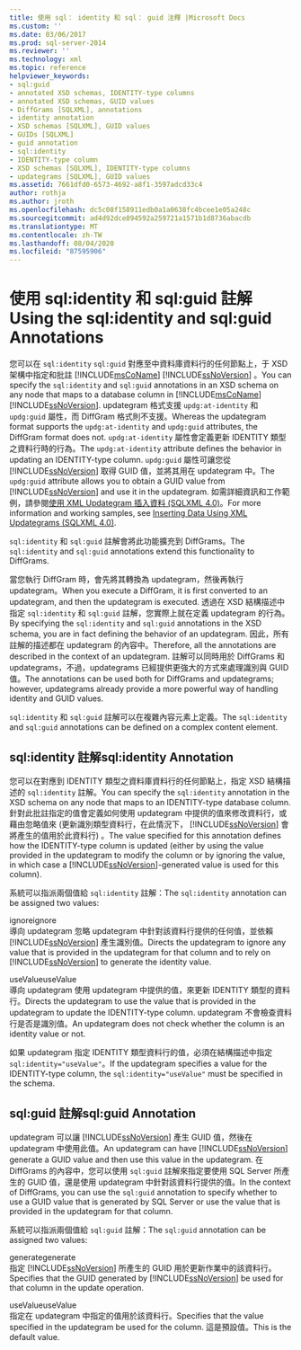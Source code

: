 ```yaml
---
title: 使用 sql： identity 和 sql： guid 注釋 |Microsoft Docs
ms.custom: ''
ms.date: 03/06/2017
ms.prod: sql-server-2014
ms.reviewer: ''
ms.technology: xml
ms.topic: reference
helpviewer_keywords:
- sql:guid
- annotated XSD schemas, IDENTITY-type columns
- annotated XSD schemas, GUID values
- DiffGrams [SQLXML], annotations
- identity annotation
- XSD schemas [SQLXML], GUID values
- GUIDs [SQLXML]
- guid annotation
- sql:identity
- IDENTITY-type column
- XSD schemas [SQLXML], IDENTITY-type columns
- updategrams [SQLXML], GUID values
ms.assetid: 7661dfd0-6573-4692-a8f1-3597adcd33c4
author: rothja
ms.author: jroth
ms.openlocfilehash: dc5c08f158911edb0a1a0638fc4bcee1e05a248c
ms.sourcegitcommit: ad4d92dce894592a259721a1571b1d8736abacdb
ms.translationtype: MT
ms.contentlocale: zh-TW
ms.lasthandoff: 08/04/2020
ms.locfileid: "87595906"
---
```

# <a name="using-the-sqlidentity-and-sqlguid-annotations"></a><span data-ttu-id="efb4a-102">使用 sql:identity 和 sql:guid 註解</span><span class="sxs-lookup"><span data-stu-id="efb4a-102">Using the sql:identity and sql:guid Annotations</span></span>
  <span data-ttu-id="efb4a-103">您可以在 `sql:identity` `sql:guid` 對應至中資料庫資料行的任何節點上，于 XSD 架構中指定和批註 [!INCLUDE[msCoName](../../includes/msconame-md.md)] [!INCLUDE[ssNoVersion](../../includes/ssnoversion-md.md)] 。</span><span class="sxs-lookup"><span data-stu-id="efb4a-103">You can specify the `sql:identity` and `sql:guid` annotations in an XSD schema on any node that maps to a database column in [!INCLUDE[msCoName](../../includes/msconame-md.md)] [!INCLUDE[ssNoVersion](../../includes/ssnoversion-md.md)].</span></span> <span data-ttu-id="efb4a-104">updategram 格式支援 `updg:at-identity` 和 `updg:guid` 屬性，而 DiffGram 格式則不支援。</span><span class="sxs-lookup"><span data-stu-id="efb4a-104">Whereas the updategram format supports the `updg:at-identity` and `updg:guid` attributes, the DiffGram format does not.</span></span> <span data-ttu-id="efb4a-105">`updg:at-identity` 屬性會定義更新 IDENTITY 類型之資料行時的行為。</span><span class="sxs-lookup"><span data-stu-id="efb4a-105">The `updg:at-identity` attribute defines the behavior in updating an IDENTITY-type column.</span></span> <span data-ttu-id="efb4a-106">`updg:guid` 屬性可讓您從 [!INCLUDE[ssNoVersion](../../includes/ssnoversion-md.md)] 取得 GUID 值，並將其用在 updategram 中。</span><span class="sxs-lookup"><span data-stu-id="efb4a-106">The `updg:guid` attribute allows you to obtain a GUID value from [!INCLUDE[ssNoVersion](../../includes/ssnoversion-md.md)] and use it in the updategram.</span></span> <span data-ttu-id="efb4a-107">如需詳細資訊和工作範例，請參閱[使用 XML Updategram 插入資料 &#40;SQLXML 4.0&#41;](../sqlxml-annotated-xsd-schemas-xpath-queries/updategrams/inserting-data-using-xml-updategrams-sqlxml-4-0.md)。</span><span class="sxs-lookup"><span data-stu-id="efb4a-107">For more information and working samples, see [Inserting Data Using XML Updategrams &#40;SQLXML 4.0&#41;](../sqlxml-annotated-xsd-schemas-xpath-queries/updategrams/inserting-data-using-xml-updategrams-sqlxml-4-0.md).</span></span>  
  
 <span data-ttu-id="efb4a-108">`sql:identity` 和 `sql:guid` 註解會將此功能擴充到 DiffGrams。</span><span class="sxs-lookup"><span data-stu-id="efb4a-108">The `sql:identity` and `sql:guid` annotations extend this functionality to DiffGrams.</span></span>  
  
 <span data-ttu-id="efb4a-109">當您執行 DiffGram 時，會先將其轉換為 updategram，然後再執行 updategram。</span><span class="sxs-lookup"><span data-stu-id="efb4a-109">When you execute a DiffGram, it is first converted to an updategram, and then the updategram is executed.</span></span> <span data-ttu-id="efb4a-110">透過在 XSD 結構描述中指定 `sql:identity` 和 `sql:guid` 註解，您實際上就在定義 updategram 的行為。</span><span class="sxs-lookup"><span data-stu-id="efb4a-110">By specifying the `sql:identity` and `sql:guid` annotations in the XSD schema, you are in fact defining the behavior of an updategram.</span></span> <span data-ttu-id="efb4a-111">因此，所有註解的描述都在 updategram 的內容中。</span><span class="sxs-lookup"><span data-stu-id="efb4a-111">Therefore, all the annotations are described in the context of an updategram.</span></span> <span data-ttu-id="efb4a-112">註解可以同時用於 DiffGrams 和 updategrams，不過，updategrams 已經提供更強大的方式來處理識別與 GUID 值。</span><span class="sxs-lookup"><span data-stu-id="efb4a-112">The annotations can be used both for DiffGrams and updategrams; however, updategrams already provide a more powerful way of handling identity and GUID values.</span></span>  
  
 <span data-ttu-id="efb4a-113">`sql:identity` 和 `sql:guid` 註解可以在複雜內容元素上定義。</span><span class="sxs-lookup"><span data-stu-id="efb4a-113">The `sql:identity` and `sql:guid` annotations can be defined on a complex content element.</span></span>  
  
## <a name="sqlidentity-annotation"></a><span data-ttu-id="efb4a-114">sql:identity 註解</span><span class="sxs-lookup"><span data-stu-id="efb4a-114">sql:identity Annotation</span></span>  
 <span data-ttu-id="efb4a-115">您可以在對應到 IDENTITY 類型之資料庫資料行的任何節點上，指定 XSD 結構描述的 `sql:identity` 註解。</span><span class="sxs-lookup"><span data-stu-id="efb4a-115">You can specify the `sql:identity` annotation in the XSD schema on any node that maps to an IDENTITY-type database column.</span></span> <span data-ttu-id="efb4a-116">針對此批註指定的值會定義如何使用 updategram 中提供的值來修改資料行，或藉由忽略值來 (更新識別類型資料行，在此情況下， [!INCLUDE[ssNoVersion](../../includes/ssnoversion-md.md)] 會將產生的值用於此資料行) 。</span><span class="sxs-lookup"><span data-stu-id="efb4a-116">The value specified for this annotation defines how the IDENTITY-type column is updated (either by using the value provided in the updategram to modify the column or by ignoring the value, in which case a [!INCLUDE[ssNoVersion](../../includes/ssnoversion-md.md)]-generated value is used for this column).</span></span>  
  
 <span data-ttu-id="efb4a-117">系統可以指派兩個值給 `sql:identity` 註解：</span><span class="sxs-lookup"><span data-stu-id="efb4a-117">The `sql:identity` annotation can be assigned two values:</span></span>  
  
 <span data-ttu-id="efb4a-118">ignore</span><span class="sxs-lookup"><span data-stu-id="efb4a-118">ignore</span></span>  
 <span data-ttu-id="efb4a-119">導向 updategram 忽略 updategram 中針對該資料行提供的任何值，並依賴 [!INCLUDE[ssNoVersion](../../includes/ssnoversion-md.md)] 產生識別值。</span><span class="sxs-lookup"><span data-stu-id="efb4a-119">Directs the updategram to ignore any value that is provided in the updategram for that column and to rely on [!INCLUDE[ssNoVersion](../../includes/ssnoversion-md.md)] to generate the identity value.</span></span>  
  
 <span data-ttu-id="efb4a-120">useValue</span><span class="sxs-lookup"><span data-stu-id="efb4a-120">useValue</span></span>  
 <span data-ttu-id="efb4a-121">導向 updategram 使用 updategram 中提供的值，來更新 IDENTITY 類型的資料行。</span><span class="sxs-lookup"><span data-stu-id="efb4a-121">Directs the updategram to use the value that is provided in the updategram to update the IDENTITY-type column.</span></span> <span data-ttu-id="efb4a-122">updategram 不會檢查資料行是否是識別值。</span><span class="sxs-lookup"><span data-stu-id="efb4a-122">An updategram does not check whether the column is an identity value or not.</span></span>  
  
 <span data-ttu-id="efb4a-123">如果 updategram 指定 IDENTITY 類型資料行的值，必須在結構描述中指定 `sql:identity="useValue"`。</span><span class="sxs-lookup"><span data-stu-id="efb4a-123">If the updategram specifies a value for the IDENTITY-type column, the `sql:identity="useValue"` must be specified in the schema.</span></span>  
  
## <a name="sqlguid-annotation"></a><span data-ttu-id="efb4a-124">sql:guid 註解</span><span class="sxs-lookup"><span data-stu-id="efb4a-124">sql:guid Annotation</span></span>  
 <span data-ttu-id="efb4a-125">updategram 可以讓 [!INCLUDE[ssNoVersion](../../includes/ssnoversion-md.md)] 產生 GUID 值，然後在 updategram 中使用此值。</span><span class="sxs-lookup"><span data-stu-id="efb4a-125">An updategram can have [!INCLUDE[ssNoVersion](../../includes/ssnoversion-md.md)] generate a GUID value and then use this value in the updategram.</span></span> <span data-ttu-id="efb4a-126">在 DiffGrams 的內容中，您可以使用 `sql:guid` 註解來指定要使用 SQL Server 所產生的 GUID 值，還是使用 updategram 中針對該資料行提供的值。</span><span class="sxs-lookup"><span data-stu-id="efb4a-126">In the context of DiffGrams, you can use the `sql:guid` annotation to specify whether to use a GUID value that is generated by SQL Server or use the value that is provided in the updategram for that column.</span></span>  
  
 <span data-ttu-id="efb4a-127">系統可以指派兩個值給 `sql:guid` 註解：</span><span class="sxs-lookup"><span data-stu-id="efb4a-127">The `sql:guid` annotation can be assigned two values:</span></span>  
  
 <span data-ttu-id="efb4a-128">generate</span><span class="sxs-lookup"><span data-stu-id="efb4a-128">generate</span></span>  
 <span data-ttu-id="efb4a-129">指定 [!INCLUDE[ssNoVersion](../../includes/ssnoversion-md.md)] 所產生的 GUID 用於更新作業中的該資料行。</span><span class="sxs-lookup"><span data-stu-id="efb4a-129">Specifies that the GUID generated by [!INCLUDE[ssNoVersion](../../includes/ssnoversion-md.md)] be used for that column in the update operation.</span></span>  
  
 <span data-ttu-id="efb4a-130">useValue</span><span class="sxs-lookup"><span data-stu-id="efb4a-130">useValue</span></span>  
 <span data-ttu-id="efb4a-131">指定在 updategram 中指定的值用於該資料行。</span><span class="sxs-lookup"><span data-stu-id="efb4a-131">Specifies that the value specified in the updategram be used for the column.</span></span> <span data-ttu-id="efb4a-132">這是預設值。</span><span class="sxs-lookup"><span data-stu-id="efb4a-132">This is the default value.</span></span>  
  
  
